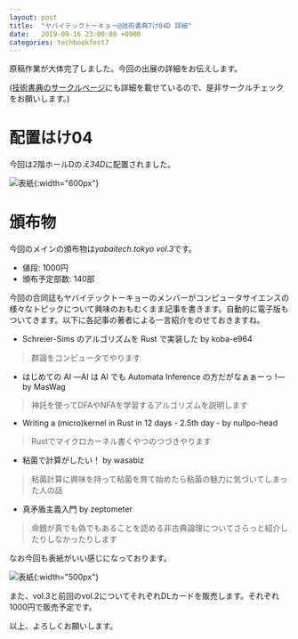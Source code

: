 ```yaml
---
layout: post
title:  "ヤバイテックトーキョー@技術書典7け04D 詳細"
date:   2019-09-16 23:00:00 +0900
categories: techbookfest7
---
```


原稿作業が大体完了しました。今回の出展の詳細をお伝えします。

([技術書典のサークルページ](https://techbookfest.org/event/tbf07/circle/5071743462932480)にも詳細を載せているので、是非サークルチェックをお願いします。)

# 配置はけ04
今回は2階ホールDの*え34D*に配置されました。

![表紙]({{site.baseurl}}/assets/images/circle-layout-7.png){:width="600px"}


# 頒布物
今回のメインの頒布物は*yabaitech.tokyo vol.3*です。

* 値段: 1000円
* 頒布予定部数: 140部

今回の合同誌もヤバイテックトーキョーのメンバーがコンピュータサイエンスの様々なトピックについて興味のおもむくまま記事を書きます。自動的に電子版もついてきます。以下に各記事の著者による一言紹介をのせておきますね。

* Schreier-Sims のアルゴリズムを Rust で実装した by koba-e964
> 群論をコンピュータでやります
* はじめての AI ―AI は AI でも Automata Inference の方だがなぁぁーっ !― by MasWag
> 神託を使ってDFAやNFAを学習するアルゴリズムを説明します
* Writing a (micro)kernel in Rust in 12 days - 2.5th day - by nullpo-head
> Rustでマイクロカーネル書くやつのつづきやります
* 粘菌で計算がしたい！ by wasabiz
> 粘菌計算に興味を持って粘菌を育て始めたら粘菌の魅力に気づいてしまった人の話
* 真矛盾主義入門 by zeptometer
> 命題が真でも偽でもあることを認める非古典論理についてさらっと紹介したりしなかったりします

なお今回も表紙がいい感じになっております。

![表紙]({{site.baseurl}}/assets/images/yabaitechvol3_front.png){:width="500px"}

また、vol.3と前回のvol.2についてそれぞれDLカードを販売します。それぞれ1000円で販売予定です。

以上、よろしくお願いします。
